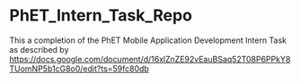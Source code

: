 # PhET_Intern_Task_Repo
This a completion of the PhET Mobile Application Development Intern Task as described by https://docs.google.com/document/d/16xlZnZE92vEauBSaq52T08P6PPkY8TUomNP5b1cG8o0/edit?ts=59fc80db
